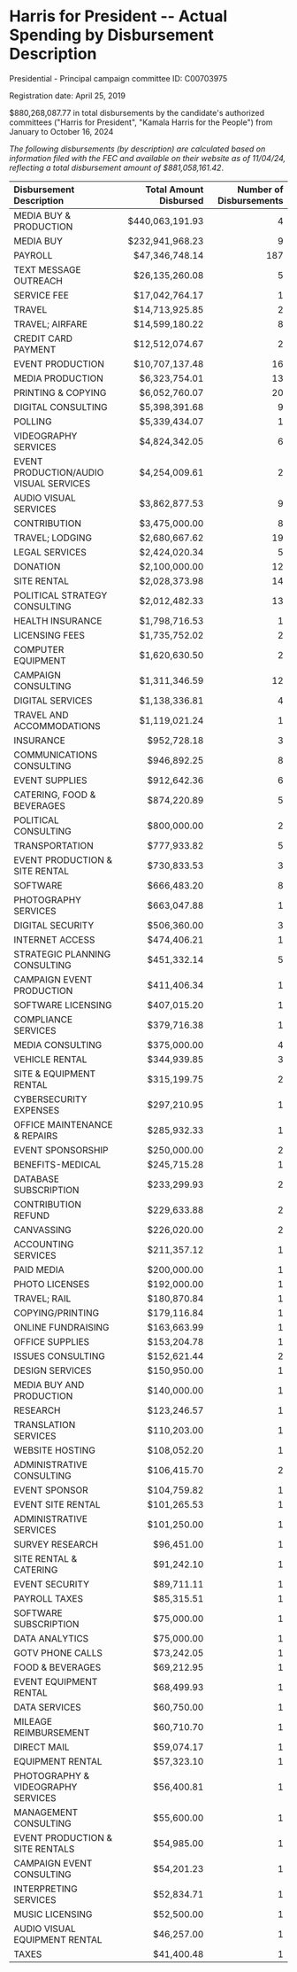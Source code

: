 # Harris for President -- Actual Spending by Disbursement Description

Presidential - Principal campaign committee ID: C00703975

Registration date: April 25, 2019

$880,268,087.77 in total disbursements by the candidate's authorized committees ("Harris for President", "Kamala Harris for the People") from January to October 16, 2024

*The following disbursements (by description) are calculated based on information filed with the FEC and available on their website as of 11/04/24, reflecting a total disbursement amount of $881,058,161.42*.

| Disbursement Description                  | Total Amount Disbursed   | Number of Disbursements |
|:------------------------------------------|------------------------:|-------------------------:|
| MEDIA BUY & PRODUCTION | $440,063,191.93 | 4 |
| MEDIA BUY | $232,941,968.23 | 9 |
| PAYROLL | $47,346,748.14 | 187 |
| TEXT MESSAGE OUTREACH | $26,135,260.08 | 5 |
| SERVICE FEE | $17,042,764.17 | 1 |
| TRAVEL | $14,713,925.85 | 2 |
| TRAVEL; AIRFARE | $14,599,180.22 | 8 |
| CREDIT CARD PAYMENT | $12,512,074.67 | 2 |
| EVENT PRODUCTION | $10,707,137.48 | 16 |
| MEDIA PRODUCTION | $6,323,754.01 | 13 |
| PRINTING & COPYING | $6,052,760.07 | 20 |
| DIGITAL CONSULTING | $5,398,391.68 | 9 |
| POLLING | $5,339,434.07 | 1 |
| VIDEOGRAPHY SERVICES | $4,824,342.05 | 6 |
| EVENT PRODUCTION/AUDIO VISUAL SERVICES | $4,254,009.61 | 2 |
| AUDIO VISUAL SERVICES | $3,862,877.53 | 9 |
| CONTRIBUTION | $3,475,000.00 | 8 |
| TRAVEL; LODGING | $2,680,667.62 | 19 |
| LEGAL SERVICES | $2,424,020.34 | 5 |
| DONATION | $2,100,000.00 | 12 |
| SITE RENTAL | $2,028,373.98 | 14 |
| POLITICAL STRATEGY CONSULTING | $2,012,482.33 | 13 |
| HEALTH INSURANCE | $1,798,716.53 | 1 |
| LICENSING FEES | $1,735,752.02 | 2 |
| COMPUTER EQUIPMENT | $1,620,630.50 | 2 |
| CAMPAIGN CONSULTING | $1,311,346.59 | 12 |
| DIGITAL SERVICES | $1,138,336.81 | 4 |
| TRAVEL AND ACCOMMODATIONS | $1,119,021.24 | 1 |
| INSURANCE | $952,728.18 | 3 |
| COMMUNICATIONS CONSULTING | $946,892.25 | 8 |
| EVENT SUPPLIES | $912,642.36 | 6 |
| CATERING, FOOD & BEVERAGES | $874,220.89 | 5 |
| POLITICAL CONSULTING | $800,000.00 | 2 |
| TRANSPORTATION | $777,933.82 | 5 |
| EVENT PRODUCTION & SITE RENTAL | $730,833.53 | 3 |
| SOFTWARE | $666,483.20 | 8 |
| PHOTOGRAPHY SERVICES | $663,047.88 | 1 |
| DIGITAL SECURITY | $506,360.00 | 3 |
| INTERNET ACCESS | $474,406.21 | 1 |
| STRATEGIC PLANNING CONSULTING | $451,332.14 | 5 |
| CAMPAIGN EVENT PRODUCTION | $411,406.34 | 1 |
| SOFTWARE LICENSING | $407,015.20 | 1 |
| COMPLIANCE SERVICES | $379,716.38 | 1 |
| MEDIA CONSULTING | $375,000.00 | 4 |
| VEHICLE RENTAL | $344,939.85 | 3 |
| SITE & EQUIPMENT RENTAL | $315,199.75 | 2 |
| CYBERSECURITY EXPENSES | $297,210.95 | 1 |
| OFFICE MAINTENANCE & REPAIRS | $285,932.33 | 1 |
| EVENT SPONSORSHIP | $250,000.00 | 2 |
| BENEFITS-MEDICAL | $245,715.28 | 1 |
| DATABASE SUBSCRIPTION | $233,299.93 | 2 |
| CONTRIBUTION REFUND | $229,633.88 | 2 |
| CANVASSING | $226,020.00 | 2 |
| ACCOUNTING SERVICES | $211,357.12 | 1 |
| PAID MEDIA | $200,000.00 | 1 |
| PHOTO LICENSES | $192,000.00 | 1 |
| TRAVEL; RAIL | $180,870.84 | 1 |
| COPYING/PRINTING | $179,116.84 | 1 |
| ONLINE FUNDRAISING | $163,663.99 | 1 |
| OFFICE SUPPLIES | $153,204.78 | 1 |
| ISSUES CONSULTING | $152,621.44 | 2 |
| DESIGN SERVICES | $150,950.00 | 1 |
| MEDIA BUY AND PRODUCTION | $140,000.00 | 1 |
| RESEARCH | $123,246.57 | 1 |
| TRANSLATION SERVICES | $110,203.00 | 1 |
| WEBSITE HOSTING | $108,052.20 | 1 |
| ADMINISTRATIVE CONSULTING | $106,415.70 | 2 |
| EVENT SPONSOR | $104,759.82 | 1 |
| EVENT SITE RENTAL | $101,265.53 | 1 |
| ADMINISTRATIVE SERVICES | $101,250.00 | 1 |
| SURVEY RESEARCH | $96,451.00 | 1 |
| SITE RENTAL & CATERING | $91,242.10 | 1 |
| EVENT SECURITY | $89,711.11 | 1 |
| PAYROLL TAXES | $85,315.51 | 1 |
| SOFTWARE SUBSCRIPTION | $75,000.00 | 1 |
| DATA ANALYTICS | $75,000.00 | 1 |
| GOTV PHONE CALLS | $73,242.05 | 1 |
| FOOD & BEVERAGES | $69,212.95 | 1 |
| EVENT EQUIPMENT RENTAL | $68,499.93 | 1 |
| DATA SERVICES | $60,750.00 | 1 |
| MILEAGE REIMBURSEMENT | $60,710.70 | 1 |
| DIRECT MAIL | $59,074.17 | 1 |
| EQUIPMENT RENTAL | $57,323.10 | 1 |
| PHOTOGRAPHY & VIDEOGRAPHY SERVICES | $56,400.81 | 1 |
| MANAGEMENT CONSULTING | $55,600.00 | 1 |
| EVENT PRODUCTION & SITE RENTALS | $54,985.00 | 1 |
| CAMPAIGN EVENT CONSULTING | $54,201.23 | 1 |
| INTERPRETING SERVICES | $52,834.71 | 1 |
| MUSIC LICENSING | $52,500.00 | 1 |
| AUDIO VISUAL EQUIPMENT RENTAL | $46,257.00 | 1 |
| TAXES | $41,400.48 | 1 |
